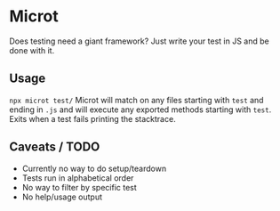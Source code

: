 # Microt
Does testing need a giant framework? Just write your test in JS and be done with it.

## Usage
`npx microt test/` Microt will match on any files starting with `test` and ending in `.js` and will execute any exported methods starting with `test`. Exits when a test fails printing the stacktrace.

## Caveats / TODO
 - Currently no way to do setup/teardown
 - Tests run in alphabetical order
 - No way to filter by specific test
 - No help/usage output